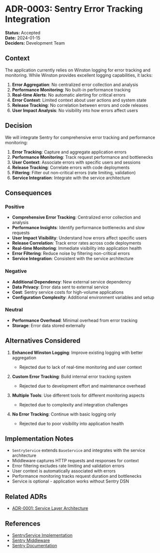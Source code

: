 # ADR-0003: Sentry Error Tracking Integration

**Status:** Accepted  
**Date:** 2024-01-15  
**Deciders:** Development Team

## Context

The application currently relies on Winston logging for error tracking and monitoring. While Winston provides excellent logging capabilities, it lacks:

1. **Error Aggregation**: No centralized error collection and analysis
2. **Performance Monitoring**: No built-in performance tracking
3. **Real-time Alerts**: No automatic alerting for critical errors
4. **Error Context**: Limited context about user actions and system state
5. **Release Tracking**: No correlation between errors and code releases
6. **User Impact Analysis**: No visibility into how errors affect users

## Decision

We will integrate Sentry for comprehensive error tracking and performance monitoring:

1. **Error Tracking**: Capture and aggregate application errors
2. **Performance Monitoring**: Track request performance and bottlenecks
3. **User Context**: Associate errors with specific users and sessions
4. **Release Tracking**: Correlate errors with code deployments
5. **Filtering**: Filter out non-critical errors (rate limiting, validation)
6. **Service Integration**: Integrate with the service architecture

## Consequences

### Positive

- **Comprehensive Error Tracking**: Centralized error collection and analysis
- **Performance Insights**: Identify performance bottlenecks and slow requests
- **User Impact Visibility**: Understand how errors affect specific users
- **Release Correlation**: Track error rates across code deployments
- **Real-time Monitoring**: Immediate visibility into application health
- **Error Filtering**: Reduce noise by filtering non-critical errors
- **Service Integration**: Consistent with the service architecture

### Negative

- **Additional Dependency**: New external service dependency
- **Data Privacy**: Error data sent to external service
- **Cost**: Sentry service costs for high-volume applications
- **Configuration Complexity**: Additional environment variables and setup

### Neutral

- **Performance Overhead**: Minimal overhead from error tracking
- **Storage**: Error data stored externally

## Alternatives Considered

1. **Enhanced Winston Logging**: Improve existing logging with better aggregation
   - Rejected due to lack of real-time monitoring and user context

2. **Custom Error Tracking**: Build internal error tracking system
   - Rejected due to development effort and maintenance overhead

3. **Multiple Tools**: Use different tools for different monitoring aspects
   - Rejected due to complexity and integration challenges

4. **No Error Tracking**: Continue with basic logging only
   - Rejected due to poor visibility into application health

## Implementation Notes

- `SentryService` extends `BaseService` and integrates with the service architecture
- Middleware captures HTTP requests and responses for context
- Error filtering excludes rate limiting and validation errors
- User context is automatically associated with errors
- Performance monitoring tracks request duration and bottlenecks
- Service is optional - application works without Sentry DSN

## Related ADRs

- [ADR-0001: Service Layer Architecture](./0001-service-architecture.md)

## References

- [SentryService Implementation](../../src/services/sentry.service.ts)
- [Sentry Middleware](../../src/middleware/sentry.middleware.ts)
- [Sentry Documentation](https://docs.sentry.io/platforms/node/)
